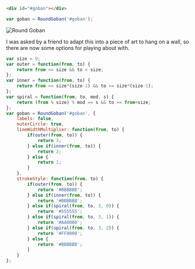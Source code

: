 ```html
<div id="#goban"></div>
```
```javascript
var goban = RoundGoban('#goban');
```

![Round Goban](http://mokele.github.com/roundgoban/roundgoban.png)

I was asked by a friend to adapt this into a piece of art to hang on a wall,
so there are now some options for playing about with.

```javascript
var size = 9;
var outer = function(from, to) {
    return from <= size && to < size;
};
var inner = function(from, to) {
    return from >= size*(size-1) && to >= size*(size-1);
};
var spiral = function(from, to, mod, s) {
    return (from % size) % mod == s && to == from+size;
};
var goban = RoundGoban('#goban', {
    labels: false,
    outerCircle: true,
    lineWidthMultiplier: function(from, to) {
        if(outer(from, to)) {
            return 3;
        } else if(inner(from, to)) {
            return 2;
        } else {
            return 1;
        }
    },
    strokeStyle: function(from, to) {
        if(outer(from, to)) {
            return '#BBBBBB';
        } else if(inner(from, to)) {
            return '#BBBBBB';
        } else if(spiral(from, to, 3, 0)) {
            return '#555555';
        } else if(spiral(from, to, 3, 1)) {
            return '#AA0000';
        } else if(spiral(from, to, 3, 2)) {
            return '#FF0000';
        } else {
            return '#BBBBBB';
        }
    }
};
```
